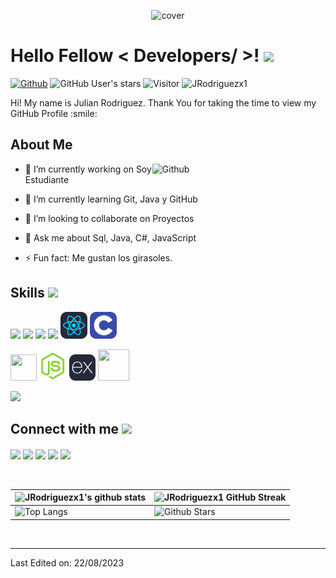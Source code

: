 <p align="center">
<img width="" height=""     
src="https://camo.githubusercontent.com/4ab57b25efede4ab2efb6a766643fb97b2dff60bfb6ecff341071b024fab4372/68747470733a2f2f6d69726f2e6d656469756d2e636f6d2f6d61782f313434342f312a5a352d6c576b797a635242356168676d3971797876672e706e67" alt="cover" data-canonical-src="https://miro.medium.com/max/1444/1*Z5-lWkyzcRB5ahgm9qyxvg.png" style="max-width: 100%;">
</p>

<h1> Hello Fellow < Developers/ >! <img src = "https://raw.githubusercontent.com/MartinHeinz/MartinHeinz/master/wave.gif" width = 30px> </h1>
<p align='center'>
</p>


[![Github](https://img.shields.io/github/followers/JRodriguezx1?label=Follow&style=social)](https://github.com/JRodriguezx1) ![GitHub User's stars](https://img.shields.io/github/stars/AnushkaWijegoonawardana97?style=social) ![Visitor](https://visitor-badge.laobi.icu/badge?page_id=JRodriguezx1.repoName) <img src="https://komarev.com/ghpvc/?username=JRodriguezx1" alt="JRodriguezx1" />

<div size='20px'> Hi! My name is Julian Rodriguez. Thank You for taking the time to view my GitHub Profile :smile: </div>

<h2> About Me</h2>

<img width="55%" align="right" alt="Github" src="https://raw.githubusercontent.com/onimur/.github/master/.resources/git-header.svg" />

- 🔭 I’m currently working on  Soy Estudiante
  
- 🌱 I’m currently learning Git, Java y GitHub
  
- 👯 I’m looking to collaborate on Proyectos
  
- 💬 Ask me about Sql, Java, C#, JavaScript
  
- ⚡ Fun fact: Me gustan los girasoles.

<h2> Skills <img src = "https://media2.giphy.com/media/QssGEmpkyEOhBCb7e1/giphy.gif?cid=ecf05e47a0n3gi1bfqntqmob8g9aid1oyj2wr3ds3mg700bl&rid=giphy.gif" width = 32px> </h2>

<img src="https://img.icons8.com/color/48/000000/html-5--v1.png"/> <img src="https://img.icons8.com/color/48/000000/css3.png"/> <img src="https://img.icons8.com/color/48/000000/sass.png"/> <img src="https://img.icons8.com/color/48/000000/javascript--v1.png"/> <img src="https://github.com/tandpfun/skill-icons/blob/main/icons/React-Dark.svg" width="43" height="43"/> <img src="https://github.com/tandpfun/skill-icons/blob/main/icons/C.svg" width="43" height="43"/>



<img src="https://cdn.iconscout.com/icon/free/png-256/php-2752101-2284918.png?raw=true"  width="42" height="42"/> <img src="https://raw.githubusercontent.com/vishwasnavadak/vishwasnavadak/master/img/nodejs.png" width=44 alt="nodejs icon"> <img src="https://github.com/tandpfun/skill-icons/blob/main/icons/ExpressJS-Dark.svg" width=42 alt="express icon"> <img src="https://cdn.iconscout.com/icon/free/png-256/mysql-3521596-2945040.png?raw=true" width="50" height="50">


<img src="https://img.icons8.com/color/48/000000/npm.png"/>

<br>


<h2> Connect with me <img src='https://raw.githubusercontent.com/ShahriarShafin/ShahriarShafin/main/Assets/handshake.gif' width="100px"> </h2>
<a href = 'https://www.linkedin.com/in/aditya-deshmukh-561a371a8'> <img width = '32px' align= 'center' src="https://raw.githubusercontent.com/rahulbanerjee26/githubAboutMeGenerator/main/icons/linked-in-alt.svg"/></a> 
<a href = 'https://www.twitter.com/NoobCoder07'> <img width = '32px' align= 'center' src="https://raw.githubusercontent.com/rahulbanerjee26/githubAboutMeGenerator/main/icons/twitter.svg"/></a> 
<a href = 'https://medium.com/@adityadeshmukh7350'> <img width = '32px' align= 'center' src="https://raw.githubusercontent.com/rahulbanerjee26/githubAboutMeGenerator/main/icons/medium.svg"/></a> 
<a href = 'http://aditya664.me/'> <img width = '32px' align= 'center' src="https://raw.githubusercontent.com/rahulbanerjee26/githubAboutMeGenerator/main/icons/portfolio.png"/></a> 
<a href = 'https://www.github.com/Aditya664'> <img width = '32px' align= 'center' src="https://raw.githubusercontent.com/rahulbanerjee26/githubAboutMeGenerator/main/icons/github.svg"/></a>
  
<br>
<br>
<br>
  

| ![JRodriguezx1's github stats](https://github-readme-stats.vercel.app/api?username=JRodriguezx1&show_icons=true&theme=tokyonight) | ![JRodriguezx1 GitHub Streak](https://github-readme-streak-stats.herokuapp.com/?user=JRodriguezx1&theme=tokyonight) |
| --- | --- |
| ![Top Langs](https://github-readme-stats.vercel.app/api/top-langs/?username=JRodriguezx1&theme=tokyonight) | ![Github Stars](https://github-readme-stats.vercel.app/api?username=JRodriguezx1&show_icons=true&locale=en&count_private=true&hide_rank=true&custom_title=My%20GitHub%20Stats&disable_animations=true&theme=tokyonight) |


<br>


-----

Last Edited on: 22/08/2023
